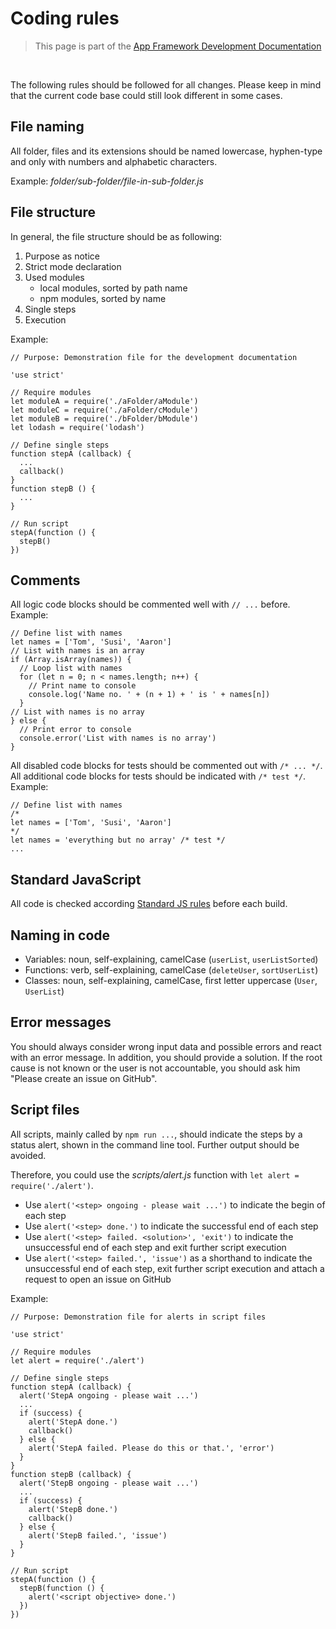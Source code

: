 # Coding rules

> This page is part of the [App Framework Development Documentation](../DEVELOPMENT.md)

<br />

The following rules should be followed for all changes. Please keep in mind that the current code base could still look different in some cases.

## File naming

All folder, files and its extensions should be named lowercase, hyphen-type and only with numbers and alphabetic characters.

Example: *folder/sub-folder/file-in-sub-folder.js*

## File structure

In general, the file structure should be as following:

1. Purpose as notice
2. Strict mode declaration
3. Used modules
   - local modules, sorted by path name
   - npm modules, sorted by name
4. Single steps
5. Execution

Example:

```
// Purpose: Demonstration file for the development documentation

'use strict'

// Require modules
let moduleA = require('./aFolder/aModule')
let moduleC = require('./aFolder/cModule')
let moduleB = require('./bFolder/bModule')
let lodash = require('lodash')

// Define single steps
function stepA (callback) {
  ...
  callback()
}
function stepB () {
  ...
}

// Run script
stepA(function () {
  stepB()
})
```

## Comments

All logic code blocks should be commented well with `// ...` before. Example:

```
// Define list with names
let names = ['Tom', 'Susi', 'Aaron']
// List with names is an array
if (Array.isArray(names)) {
  // Loop list with names
  for (let n = 0; n < names.length; n++) {
    // Print name to console
    console.log('Name no. ' + (n + 1) + ' is ' + names[n])
  }
// List with names is no array
} else {
  // Print error to console
  console.error('List with names is no array')
}
```

All disabled code blocks for tests should be commented out with `/* ... */`. All additional code blocks for tests should be indicated with `/* test */`. Example:

```
// Define list with names
/*
let names = ['Tom', 'Susi', 'Aaron']
*/
let names = 'everything but no array' /* test */
...
```

## Standard JavaScript

All code is checked according [Standard JS rules](http://standardjs.com/) before each build.

## Naming in code

- Variables: noun, self-explaining, camelCase (`userList`, `userListSorted`)
- Functions: verb, self-explaining, camelCase (`deleteUser`, `sortUserList`)
- Classes: noun, self-explaining, camelCase, first letter uppercase (`User`, `UserList`)

## Error messages

You should always consider wrong input data and possible errors and react with an error message. In addition, you should provide a solution. If the root cause is not known or the user is not accountable, you should ask him "Please create an issue on GitHub".

## Script files

All scripts, mainly called by `npm run ...`, should indicate the steps by a status alert, shown in the command line tool. Further output should be avoided.

Therefore, you could use the *scripts/alert.js* function with `let alert = require('./alert')`.

- Use `alert('<step> ongoing - please wait ...')` to indicate the begin of each step
- Use `alert('<step> done.')` to indicate the successful end of each step
- Use `alert('<step> failed. <solution>', 'exit')` to indicate the unsuccessful end of each step and exit further script execution
- Use `alert('<step> failed.', 'issue')` as a shorthand to indicate the unsuccessful end of each step, exit further script execution and attach a request to open an issue on GitHub

Example:

```
// Purpose: Demonstration file for alerts in script files

'use strict'

// Require modules
let alert = require('./alert')

// Define single steps
function stepA (callback) {
  alert('StepA ongoing - please wait ...')
  ...
  if (success) {
    alert('StepA done.')
    callback()
  } else {
    alert('StepA failed. Please do this or that.', 'error')
  }
}
function stepB (callback) {
  alert('StepB ongoing - please wait ...')
  ...
  if (success) {
    alert('StepB done.')
    callback()
  } else {
    alert('StepB failed.', 'issue')
  }
}

// Run script
stepA(function () {
  stepB(function () {
    alert('<script objective> done.')
  })
})
```
